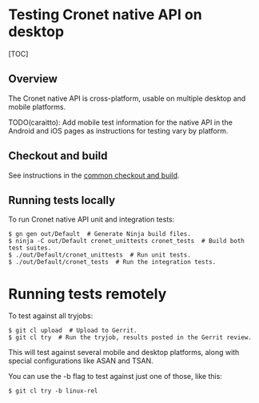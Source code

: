 # Testing Cronet native API on desktop

[TOC]

## Overview

The Cronet native API is cross-platform, usable on multiple desktop and mobile
platforms.

TODO(caraitto): Add mobile test information for the native API in the
Android and iOS pages as instructions for testing vary by platform.

## Checkout and build

See instructions in the [common checkout and
build](/components/cronet/build_instructions.md).

## Running tests locally

To run Cronet native API unit and integration tests:

```shell
$ gn gen out/Default  # Generate Ninja build files.
$ ninja -C out/Default cronet_unittests cronet_tests  # Build both test suites.
$ ./out/Default/cronet_unittests  # Run unit tests.
$ ./out/Default/cronet_tests  # Run the integration tests.
```

# Running tests remotely

To test against all tryjobs:

```shell
$ git cl upload  # Upload to Gerrit.
$ git cl try  # Run the tryjob, results posted in the Gerrit review.
```

This will test against several mobile and desktop platforms, along with
special configurations like ASAN and TSAN.

You can use the -b flag to test against just one of those, like this:

```shell
$ git cl try -b linux-rel
```
